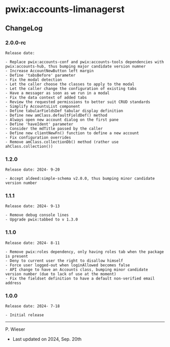 # pwix:accounts-limanagerst

## ChangeLog

### 2.0.0-rc

    Release date: 

    - Replace pwix:accounts-conf and pwix:accounts-tools dependencies with pwix:accounts-hub, thus bumping major candidate version numner
    - Increase AccountNewButton left margin
    - Define 'tabsBefore' parameter
    - Fix the modal detection
    - Let the caller choose the classes to apply to the modal
    - Let the caller change the configuration of existing tabs
    - Have a messager as soon as we run in a modal
    - Fix the data context of added tabs
    - Review the requested permissions to better suit CRUD standards
    - Simplify AccountsList component
    - Define tabularFieldsDef tabular display definition
    - Define new amClass.defaultFieldDef() method
    - Always open new account dialog on the first pane
    - Define 'haveIdent' parameter
    - Consider the mdTitle passed by the caller
    - Define new clientNewFn() function to define a new account
    - Fix configuration overrides
    - Remove amClass.collectionDb() method (rather use ahClass.collection())

### 1.2.0

    Release date: 2024- 9-20

    - Accept aldeed:simple-schema v2.0.0, thus bumping minor candidate version number

### 1.1.1

    Release date: 2024- 9-13

    - Remove debug console lines
    - Upgrade pwix:tabbed to v 1.3.0

### 1.1.0

    Release date: 2024- 8-11

    - Remove pwix:roles dependency, only having roles tab when the package is present
    - Deny to current user the right to disallow himself
    - Force user logged-out when loginAllowed becomes false
    - API change to have an Accounts class, bumping minor candidate version number (due to lack of use at the moment)
    - Fix the fieldset definition to have a default non-verified email address

### 1.0.0

    Release date: 2024- 7-18

    - Initial release

---
P. Wieser
- Last updated on 2024, Sep. 20th
